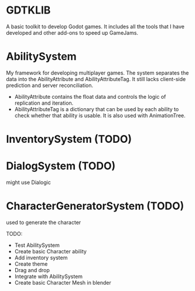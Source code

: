 # GDTKLIB
A basic toolkit to develop Godot games. It includes all the tools that I have developed and other add-ons to speed up GameJams.

# AbilitySystem
My framework for developing multiplayer games. The system separates the data into the AbilityAttribute and AbilityAttributeTag. It still lacks client-side prediction and server reconciliation.
- AbilityAttribute contains the float data and controls the logic of replication and iteration.
- AbilityAttributeTag is a dictionary that can be used by each ability to check whether that ability is usable. It is also used with AnimationTree.


# InventorySystem (TODO)
 
# DialogSystem (TODO)
might use Dialogic

# CharacterGeneratorSystem (TODO)
used to generate the character


TODO:
- Test AbilitySystem
- Create basic Character ability
- Add inventory system
- Create theme
- Drag and drop
- Integrate with AbilitySystem
- Create basic Character Mesh in blender

